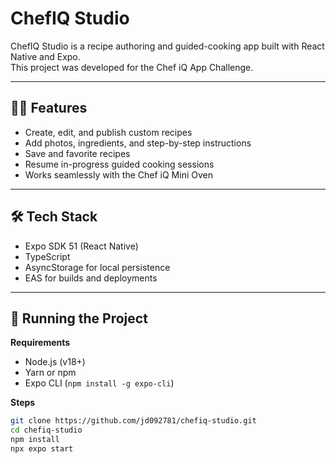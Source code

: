 # ChefIQ Studio

ChefIQ Studio is a recipe authoring and guided-cooking app built with React Native and Expo.  
This project was developed for the Chef iQ App Challenge.

---

## 🧑‍🍳 Features
- Create, edit, and publish custom recipes
- Add photos, ingredients, and step-by-step instructions
- Save and favorite recipes
- Resume in-progress guided cooking sessions
- Works seamlessly with the Chef iQ Mini Oven

---

## 🛠️ Tech Stack
- Expo SDK 51 (React Native)
- TypeScript
- AsyncStorage for local persistence
- EAS for builds and deployments

---

## 🚀 Running the Project
**Requirements**
- Node.js (v18+)
- Yarn or npm
- Expo CLI (`npm install -g expo-cli`)

**Steps**
```bash
git clone https://github.com/jd092781/chefiq-studio.git
cd chefiq-studio
npm install
npx expo start
